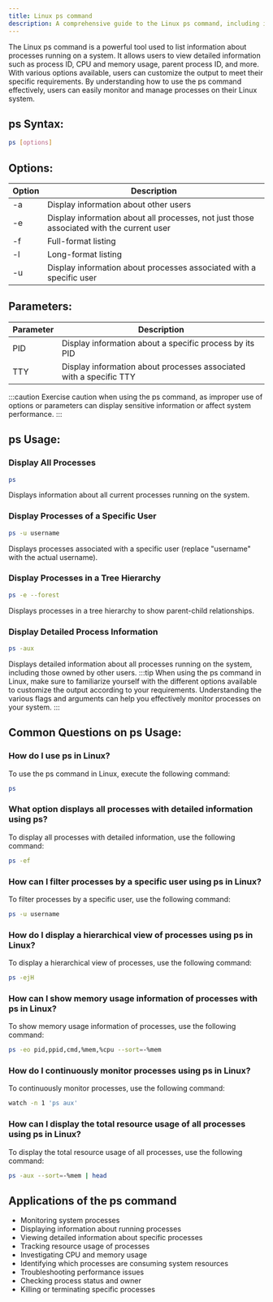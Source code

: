 ```yaml
---
title: Linux ps command
description: A comprehensive guide to the Linux ps command, including its usage, options, and practical examples.
---
```


The Linux ps command is a powerful tool used to list information about processes running on a system. It allows users to view detailed information such as process ID, CPU and memory usage, parent process ID, and more. With various options available, users can customize the output to meet their specific requirements. By understanding how to use the ps command effectively, users can easily monitor and manage processes on their Linux system.

## ps Syntax:
```bash
ps [options]
```

## Options:
| Option | Description                           |
|--------|---------------------------------------|
| -a     | Display information about other users |
| -e     | Display information about all processes, not just those associated with the current user |
| -f     | Full-format listing                   |
| -l     | Long-format listing                   |
| -u     | Display information about processes associated with a specific user |

## Parameters:
| Parameter | Description                                      |
|-----------|--------------------------------------------------|
| PID       | Display information about a specific process by its PID |
| TTY       | Display information about processes associated with a specific TTY |

:::caution
Exercise caution when using the ps command, as improper use of options or parameters can display sensitive information or affect system performance.
:::
## ps Usage:
### Display All Processes
```bash
ps
```
Displays information about all current processes running on the system.

### Display Processes of a Specific User
```bash
ps -u username
```
Displays processes associated with a specific user (replace "username" with the actual username).

### Display Processes in a Tree Hierarchy
```bash
ps -e --forest
```
Displays processes in a tree hierarchy to show parent-child relationships.

### Display Detailed Process Information
```bash
ps -aux
```
Displays detailed information about all processes running on the system, including those owned by other users.
:::tip
When using the ps command in Linux, make sure to familiarize yourself with the different options available to customize the output according to your requirements. Understanding the various flags and arguments can help you effectively monitor processes on your system.
:::

## Common Questions on ps Usage:

### How do I use ps in Linux?
To use the ps command in Linux, execute the following command:
```bash
ps
```

### What option displays all processes with detailed information using ps?
To display all processes with detailed information, use the following command:
```bash
ps -ef
```

### How can I filter processes by a specific user using ps in Linux?
To filter processes by a specific user, use the following command:
```bash
ps -u username
```

### How do I display a hierarchical view of processes using ps in Linux?
To display a hierarchical view of processes, use the following command:
```bash
ps -ejH
```

### How can I show memory usage information of processes with ps in Linux?
To show memory usage information of processes, use the following command:
```bash
ps -eo pid,ppid,cmd,%mem,%cpu --sort=-%mem
```

### How do I continuously monitor processes using ps in Linux?
To continuously monitor processes, use the following command:
```bash
watch -n 1 'ps aux'
```

### How can I display the total resource usage of all processes using ps in Linux?
To display the total resource usage of all processes, use the following command:
```bash
ps -aux --sort=-%mem | head
```

## Applications of the ps command

- Monitoring system processes
- Displaying information about running processes
- Viewing detailed information about specific processes
- Tracking resource usage of processes
- Investigating CPU and memory usage
- Identifying which processes are consuming system resources
- Troubleshooting performance issues
- Checking process status and owner
- Killing or terminating specific processes